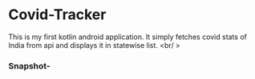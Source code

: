 # Covid-Tracker

This is my first kotlin android application. It simply fetches covid stats of India from api and displays it in statewise list.
<br/ >

### Snapshot-
